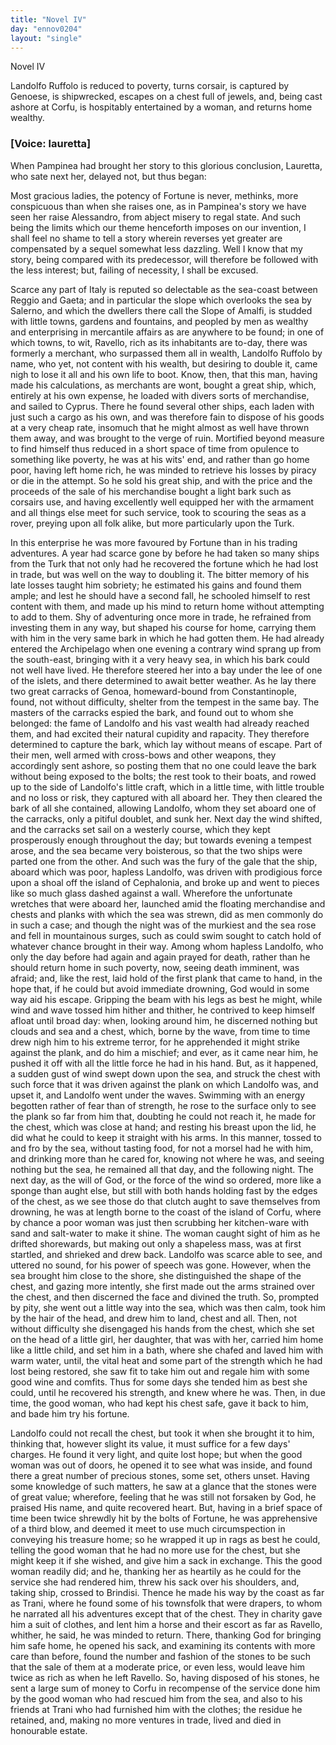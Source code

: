 ```yaml
---
title: "Novel IV"
day: "ennov0204"
layout: "single"
---
```

<html>
 <head>
 </head>
 <body>
  <div id="nov0204" type="novella" who="lauretta">
   <head>
    Novel IV
   </head>
   <argument>
    <p>
     <milestone id="p02040001"/>
     <!--(i)-->
     Landolfo Ruffolo is reduced to poverty, turns corsair, is
 captured by Genoese, is shipwrecked, escapes on a
 chest full of jewels, and, being cast ashore at Corfu,
 is hospitably entertained by a woman, and returns
 home wealthy.
     <!--(/i)-->
    </p>
   </argument>
   <p>
    <h3>
     [Voice: lauretta]
    </h3>
   </p>
   <div3 type="commentary" who="author">
    <p>
     <milestone id="p02040002"/>
     <!--(sc)-->
     When
     <!--(/sc)-->
     Pampinea had brought her story to this glorious conclusion,
 Lauretta, who sate next her, delayed not, but thus began:
    </p>
   </div3>
   <div3 type="commentary" who="lauretta">
    <p>
     <milestone id="p02040003"/>
     Most gracious ladies, the potency of Fortune is never, methinks,
 more conspicuous than when she raises one, as in Pampinea's story
 we have seen her raise Alessandro, from abject misery to regal state.
     <milestone id="p02040004"/>
     And such being the limits which our theme henceforth imposes on
 our invention, I shall feel no shame to tell a story wherein reverses
 yet greater are compensated by a sequel somewhat less dazzling.
 Well I know that my story, being compared with its predecessor,
 will therefore be followed with the less interest; but, failing of
 necessity, I shall be excused.
    </p>
   </div3>
   <p>
    <milestone id="p02040005"/>
    Scarce any part of Italy is reputed so delectable as the sea-coast
 between Reggio and Gaeta; and in particular the slope which overlooks
 the sea by Salerno, and which the dwellers there call the Slope
 of Amalfi, is studded with little towns, gardens and fountains, and
 peopled by men as wealthy and enterprising in mercantile affairs as
 are anywhere to be found; in one of which towns, to wit, Ravello,
 rich as its inhabitants are to-day, there was formerly a merchant,
 who surpassed them all in wealth, Landolfo Ruffolo by name, who
 yet, not content with his wealth, but desiring to double it, came
      nigh to lose it all and his own life to boot.
    <milestone id="p02040006"/>
    Know, then, that this
 man, having made his calculations, as merchants are wont, bought a
    <pb n="88"/>
    great ship, which, entirely at his own expense, he loaded with divers
 sorts of merchandise, and sailed to Cyprus.
    <milestone id="p02040007"/>
    There he found several
 other ships, each laden with just such a cargo as his own, and was
 therefore fain to dispose of his goods at a very cheap rate, insomuch
 that he might almost as well have thrown them away, and was
 brought to the verge of ruin.
    <milestone id="p02040008"/>
    Mortified beyond measure to find
 himself thus reduced in a short space of time from opulence to something
 like poverty, he was at his wits' end, and rather than go home
 poor, having left home rich, he was minded to retrieve his losses by
 piracy or die in the attempt.
    <milestone id="p02040009"/>
    So he sold his great ship, and with the
 price and the proceeds of the sale of his merchandise bought a light
 bark such as corsairs use, and having excellently well equipped her
 with the armament and all things else meet for such service, took to
 scouring the seas as a rover, preying upon all folk alike, but more
 particularly upon the Turk.
   </p>
   <p>
    <milestone id="p02040010"/>
    In this enterprise he was more favoured by Fortune than in
 his trading adventures. A year had scarce gone by before he had
 taken so many ships from the Turk that not only had he recovered
 the fortune which he had lost in trade, but was well on the way
 to doubling it.
    <milestone id="p02040011"/>
    The bitter memory of his late losses taught him
 sobriety; he estimated his gains and found them ample; and lest
 he should have a second fall, he schooled himself to rest content
 with them, and made up his mind to return home without attempting
 to add to them.
    <milestone id="p02040012"/>
    Shy of adventuring once more in trade, he
 refrained from investing them in any way, but shaped his course
 for home, carrying them with him in the very same bark in which
 he had gotten them.
    <milestone id="p02040013"/>
    He had already entered the Archipelago when
 one evening a contrary wind sprang up from the south-east, bringing
 with it a very heavy sea, in which his bark could not well have lived.
 He therefore steered her into a bay under the lee of one of the
 islets, and there determined to await better weather.
    <milestone id="p02040014"/>
    As he lay
 there two great carracks of Genoa, homeward-bound from Constantinople,
 found, not without difficulty, shelter from the tempest
 in the same bay. The masters of the carracks espied the bark, and
 found out to whom she belonged: the fame of Landolfo and his
 vast wealth had already reached them, and had excited their natural
 cupidity and rapacity. They therefore determined to capture the
 bark, which lay without means of escape.
    <milestone id="p02040015"/>
    Part of their men, well
    <pb n="89"/>
    armed with cross-bows and other weapons, they accordingly sent
 ashore, so posting them that no one could leave the bark without
 being exposed to the bolts; the rest took to their boats, and rowed
 up to the side of Landolfo's little craft, which in a little time, with
 little trouble and no loss or risk, they captured with all aboard
 her. They then cleared the bark of all she contained, allowing
 Landolfo, whom they set aboard one of the carracks, only a pitiful
 doublet, and sunk her.
    <milestone id="p02040016"/>
    Next day the wind shifted, and the carracks
 set sail on a westerly course, which they kept prosperously enough
 throughout the day; but towards evening a tempest arose, and the
 sea became very boisterous, so that the two ships were parted one
 from the other.
    <milestone id="p02040017"/>
    And such was the fury of the gale that the ship,
 aboard which was poor, hapless Landolfo, was driven with prodigious
 force upon a shoal off the island of Cephalonia, and broke up and
 went to pieces like so much glass dashed against a wall. Wherefore
 the unfortunate wretches that were aboard her, launched amid the
 floating merchandise and chests and planks with which the sea was
 strewn, did as men commonly do in such a case; and though the night
 was of the murkiest and the sea rose and fell in mountainous surges,
 such as could swim sought to catch hold of whatever chance brought
 in their way.
    <milestone id="p02040018"/>
    Among whom hapless Landolfo, who only the day
 before had again and again prayed for death, rather than he should
 return home in such poverty, now, seeing death imminent, was
 afraid; and, like the rest, laid hold of the first plank that came to
 hand, in the hope that, if he could but avoid immediate drowning,
 God would in some way aid his escape. Gripping the beam with
 his legs as best he might, while wind and wave tossed him hither
 and thither, he contrived to keep himself afloat until broad day:
    <milestone id="p02040019"/>
    when, looking around him, he discerned nothing but clouds and sea
 and a chest, which, borne by the wave, from time to time drew
 nigh him to his extreme terror, for he apprehended it might strike
 against the plank, and do him a mischief; and ever, as it came near
 him, he pushed it off with all the little force he had in his hand.
    <milestone id="p02040020"/>
    But, as it happened, a sudden gust of wind swept down upon the
 sea, and struck the chest with such force that it was driven against
 the plank on which Landolfo was, and upset it, and Landolfo went
 under the waves. Swimming with an energy begotten rather of
 fear than of strength, he rose to the surface only to see the plank
    <pb n="90"/>
    so far from him that, doubting he could not reach it, he made for
 the chest, which was close at hand; and resting his breast upon the
 lid, he did what he could to keep it straight with his arms.
    <milestone id="p02040021"/>
    In this
 manner, tossed to and fro by the sea, without tasting food, for not
 a morsel had he with him, and drinking more than he cared for,
 knowing not where he was, and seeing nothing but the sea, he
 remained all that day, and the following night.
    <milestone id="p02040022"/>
    The next day, as
 the will of God, or the force of the wind so ordered, more like a
 sponge than aught else, but still with both hands holding fast by
 the edges of the chest, as we see those do that clutch aught to save
 themselves from drowning, he was at length borne to the coast of
 the island of Corfu, where by chance a poor woman was just then
 scrubbing her kitchen-ware with sand and salt-water to make it
 shine. The woman caught sight of him as he drifted shorewards,
 but making out only a shapeless mass, was at first startled, and
 shrieked and drew back.
    <milestone id="p02040023"/>
    Landolfo was scarce able to see, and
 uttered no sound, for his power of speech was gone. However,
 when the sea brought him close to the shore, she distinguished the
 shape of the chest, and gazing more intently, she first made out the
 arms strained over the chest, and then discerned the face and divined
 the truth.
    <milestone id="p02040024"/>
    So, prompted by pity, she went out a little way into the
 sea, which was then calm, took him by the hair of the head, and
 drew him to land, chest and all. Then, not without difficulty she
 disengaged his hands from the chest, which she set on the head of
 a little girl, her daughter, that was with her, carried him home like
 a little child, and set him in a bath, where she chafed and laved him
 with warm water, until, the vital heat and some part of the strength
 which he had lost being restored, she saw fit to take him out and
 regale him with some good wine and comfits. Thus for some days
 she tended him as best she could, until he recovered his strength, and
 knew where he was.
    <milestone id="p02040025"/>
    Then, in due time, the good woman, who
 had kept his chest safe, gave it back to him, and bade him try his
 fortune.
   </p>
   <p>
    <milestone id="p02040026"/>
    Landolfo could not recall the chest, but took it when she brought
 it to him, thinking that, however slight its value, it must suffice for
 a few days' charges. He found it very light, and quite lost hope;
 but when the good woman was out of doors, he opened it to see
 what was inside, and found there a great number of precious stones,
    <pb n="91"/>
    some set, others unset. Having some knowledge of such matters,
 he saw at a glance that the stones were of great value; wherefore,
 feeling that he was still not forsaken by God, he praised His name,
 and quite recovered heart.
    <milestone id="p02040027"/>
    But, having in a brief space of time
 been twice shrewdly hit by the bolts of Fortune, he was apprehensive
 of a third blow, and deemed it meet to use much circumspection in
 conveying his treasure home; so he wrapped it up in rags as best
 he could, telling the good woman that he had no more use for the
 chest, but she might keep it if she wished, and give him a sack in
 exchange.
    <milestone id="p02040028"/>
    This the good woman readily did; and he, thanking
 her as heartily as he could for the service she had rendered him,
 threw his sack over his shoulders, and, taking ship, crossed to
 Brindisi. Thence he made his way by the coast as far as Trani,
 where he found some of his townsfolk that were drapers, to whom
 he narrated all his adventures except that of the chest. They in
 charity gave him a suit of clothes, and lent him a horse and their
 escort as far as Ravello, whither, he said, he was minded to return.
    <milestone id="p02040029"/>
    There, thanking God for bringing him safe home, he opened his sack,
 and examining its contents with more care than before, found the
 number and fashion of the stones to be such that the sale of them
 at a moderate price, or even less, would leave him twice as rich as
 when he left Ravello.
    <milestone id="p02040030"/>
    So, having disposed of his stones, he sent a
 large sum of money to Corfu in recompense of the service done him
 by the good woman who had rescued him from the sea, and also to
 his friends at Trani who had furnished him with the clothes; the
 residue he retained, and, making no more ventures in trade, lived
 and died in honourable estate.
   </p>
  </div>
 </body>
</html>